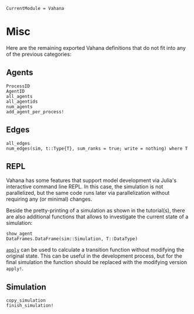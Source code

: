 ```@meta 
CurrentModule = Vahana 
``` 
# Misc

Here are the remaining exported Vahana definitions that do not fit into any of the previous categories:

## Agents

```@docs
ProcessID
AgentID
all_agents
all_agentids
num_agents
add_agent_per_process!
```

## Edges

```@docs
all_edges
num_edges(sim, t::Type{T}, sum_ranks = true; write = nothing) where T
```

## REPL

Vahana has some features that support model development via Julia's
interactive command line REPL. In this case, the simulation is not
parallelized, but the same code runs later via parallelization without
requiring any (or minimal) changes.

Beside the pretty-printing of a simulation as shown in the
tutorial(s), there are also additional functions that allows to
investigate the current state of a simulation:

```@docs
show_agent
DataFrames.DataFrame(sim::Simulation, T::DataType)
```

[`apply`](@ref) can be used to calculate a transition function
without modifying the original state. This can be useful in the
development process, but for the final simulation the function should
be replaced with the modifying version `apply!`.

## Simulation

```@docs
copy_simulation
finish_simulation!
```




